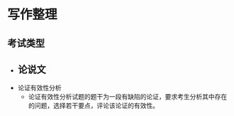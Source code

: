 # 写作整理

## 考试类型

- 论说文
    - 
- 论证有效性分析
    - 论证有效性分析试题的题干为一段有缺陷的论证，要求考生分析其中存在的问题，选择若干要点，评论该论证的有效性。

## 